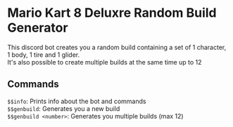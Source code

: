 # Mario Kart 8 Deluxre Random Build Generator

This discord bot creates you a random build containing a set of 1 character, 1 body, 1 tire and 1 glider.  
It's also possible to create multiple builds at the same time up to 12

## Commands
`$$info`: Prints info about the bot and commands  
`$$genbuild`: Generates you a new build  
`$$genbuild <number>`: Generates you multiple builds (max 12)  
